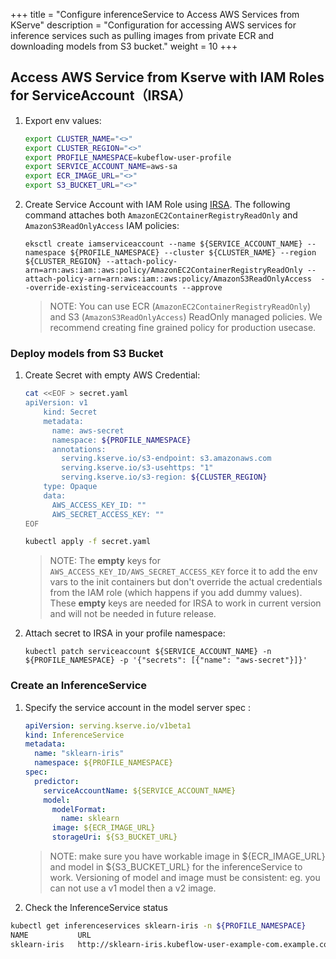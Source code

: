 +++
title = "Configure inferenceService to Access AWS Services from KServe"
description = "Configuration for accessing AWS services for inference services such as pulling images from private ECR and downloading models from S3 bucket."
weight = 10
+++

## Access AWS Service from Kserve with IAM Roles for ServiceAccount（IRSA）
1. Export env values:
    ```bash
    export CLUSTER_NAME="<>"
    export CLUSTER_REGION="<>"
    export PROFILE_NAMESPACE=kubeflow-user-profile
    export SERVICE_ACCOUNT_NAME=aws-sa
    export ECR_IMAGE_URL="<>"
    export S3_BUCKET_URL="<>"
    ```


1. Create Service Account with IAM Role using [IRSA](https://docs.aws.amazon.com/eks/latest/userguide/iam-roles-for-service-accounts.html). The following command attaches both `AmazonEC2ContainerRegistryReadOnly` and `AmazonS3ReadOnlyAccess` IAM policies:
    ```
    eksctl create iamserviceaccount --name ${SERVICE_ACCOUNT_NAME} --namespace ${PROFILE_NAMESPACE} --cluster ${CLUSTER_NAME} --region ${CLUSTER_REGION} --attach-policy-arn=arn:aws:iam::aws:policy/AmazonEC2ContainerRegistryReadOnly --attach-policy-arn=arn:aws:iam::aws:policy/AmazonS3ReadOnlyAccess  --override-existing-serviceaccounts --approve
    ```
     > NOTE: You can use ECR (`AmazonEC2ContainerRegistryReadOnly`) and S3 (`AmazonS3ReadOnlyAccess`) ReadOnly managed policies. We recommend creating fine grained policy for production usecase. 

### Deploy models from S3 Bucket 
1. Create Secret with empty AWS Credential:
    ```sh
    cat <<EOF > secret.yaml
    apiVersion: v1
        kind: Secret
        metadata:
          name: aws-secret
          namespace: ${PROFILE_NAMESPACE}
          annotations:
            serving.kserve.io/s3-endpoint: s3.amazonaws.com
            serving.kserve.io/s3-usehttps: "1"
            serving.kserve.io/s3-region: ${CLUSTER_REGION}
        type: Opaque
        data:
          AWS_ACCESS_KEY_ID: ""
          AWS_SECRET_ACCESS_KEY: ""
    EOF

    kubectl apply -f secret.yaml
    ```
    > NOTE: The **empty** keys for `AWS_ACCESS_KEY_ID/AWS_SECRET_ACCESS_KEY` force it to add the env vars to the init containers but don't override the actual credentials from the IAM role (which happens if you add dummy values). These **empty** keys are needed for IRSA to work in current version and will not be needed in future release.

1. Attach secret to IRSA in your profile namespace:
    ```
    kubectl patch serviceaccount ${SERVICE_ACCOUNT_NAME} -n ${PROFILE_NAMESPACE} -p '{"secrets": [{"name": "aws-secret"}]}'
    ```


### Create an InferenceService
1. Specify the service account in the model server spec :
    ```yaml
    apiVersion: serving.kserve.io/v1beta1
    kind: InferenceService
    metadata:
      name: "sklearn-iris"
      namespace: ${PROFILE_NAMESPACE}
    spec:
      predictor:
        serviceAccountName: ${SERVICE_ACCOUNT_NAME}
        model:
          modelFormat:
            name: sklearn
          image: ${ECR_IMAGE_URL}
          storageUri: ${S3_BUCKET_URL}
    ```
    > NOTE: make sure you have workable image in ${ECR_IMAGE_URL} and model in ${S3_BUCKET_URL} for the inferenceService to work. Versioning of model and image must be consistent: eg. you can not use a v1 model then a v2 image.
1. Check the InferenceService status
```sh
kubectl get inferenceservices sklearn-iris -n ${PROFILE_NAMESPACE}
NAME           URL                                                        READY   PREV   LATEST   PREVROLLEDOUTREVISION   LATESTREADYREVISION                    AGE
sklearn-iris   http://sklearn-iris.kubeflow-user-example-com.example.com   True           100                              sklearn-iris-predictor-default-00001   105s
```
